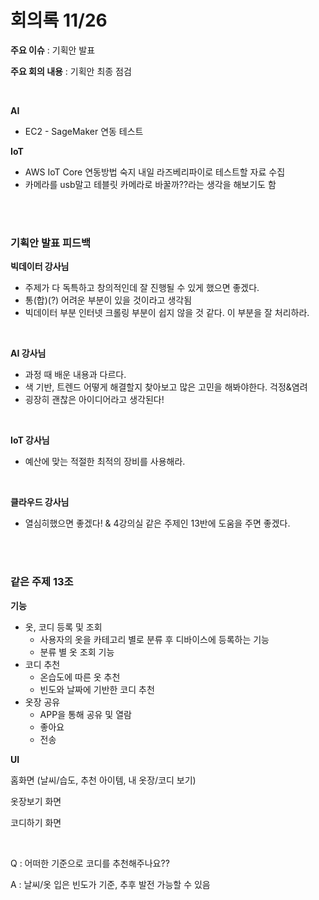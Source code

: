 # 회의록 11/26

**주요 이슈** : 기획안 발표

**주요 회의 내용** : 기획안 최종 점검

<br>

**AI**

-   EC2 - SageMaker 연동 테스트

**IoT**

-   AWS IoT Core 연동방법 숙지 내일 라즈베리파이로 테스트할 자료 수집
-   카메라를 usb말고 테블릿 카메라로 바꿀까??라는 생각을 해보기도 함

<br>

<br>

### 기획안 발표 피드백

**빅데이터  강사님**

-   주제가 다 독특하고 창의적인데 잘 진행될 수 있게 했으면 좋겠다.
-   통(합)(?) 어려운 부분이 있을 것이라고 생각됨
-   빅데이터 부분 인터넷 크롤링 부분이 쉽지 않을 것 같다. 이 부분을 잘 처리하라.

<br>

**AI 강사님**

-   과정 때 배운 내용과 다르다.
-   색 기반, 트렌드 어떻게 해결할지 찾아보고 많은 고민을 해봐야한다. 걱정&염려
-   굉장히 괜찮은 아이디어라고 생각된다!

<br>

**IoT 강사님**

-   예산에 맞는 적절한 최적의 장비를 사용해라.

<br>

**클라우드 강사님**

-   열심히했으면 좋겠다! & 4강의실 같은 주제인 13반에 도움을 주면 좋겠다.

<br>

<br>

### 같은 주제 13조

**기능**

-   옷, 코디 등록 및 조회
    -   사용자의 옷을 카테고리 별로 분류 후 디바이스에 등록하는 기능
    -   분류 별 옷 조회 기능
-   코디 추천
    -   온습도에 따른 옷 추천
    -   빈도와 날짜에 기반한 코디 추천
-   옷장 공유
    -   APP을 통해 공유 및 열람
    -   좋아요
    -   전송

**UI**

홈화면 (날씨/습도, 추천 아이템, 내 옷장/코디 보기)

옷장보기 화면

코디하기 화면

<br>

Q : 어떠한 기준으로 코디를 추천해주나요??

A : 날씨/옷 입은 빈도가 기준, 추후 발전 가능할 수 있음